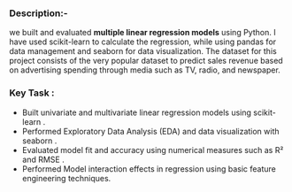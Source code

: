 ### Description:-

we built and evaluated **multiple linear regression models** using Python. 
I have used scikit-learn to calculate the regression, while using pandas for data management and seaborn for data visualization. 
The dataset for this project consists of the very popular dataset to predict sales revenue based on advertising spending through media such as TV, radio, and newspaper.

### Key Task : 
 - Built univariate and multivariate linear regression models using scikit-learn .
 - Performed Exploratory Data Analysis (EDA) and data visualization with seaborn .
 - Evaluated model fit and accuracy using numerical measures such as R² and RMSE .
 - Performed Model interaction effects in regression using basic feature engineering techniques.
